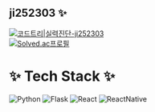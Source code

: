## ji252303 ✨
[![코드트리|실력진단-ji252303](https://banner.codetree.ai/v1/banner/ji252303)](https://www.codetree.ai/profiles/ji252303)<br>
[![Solved.ac프로필](http://mazassumnida.wtf/api/v2/generate_badge?boj=qordlstn629)](https://solved.ac/qordlstn629)
# ✨ Tech Stack ✨</h3>
![Python](https://img.shields.io/badge/Python-3776AB.svg?&style=for-the-badge&logo=Python&logoColor=white)
![Flask](https://img.shields.io/badge/Amazon_AWS-232F3E?style=for-the-badge&logo=amazon-aws&logoColor=white)
![React](https://img.shields.io/badge/React-20232A?style=for-the-badge&logo=react&logoColor=61DAFB)
![ReactNative](https://img.shields.io/badge/React_Native-20232A?style=for-the-badge&logo=react&logoColor=61DAFB)




<!--
**ji252303/ji252303** is a ✨ _special_ ✨ repository because its `README.md` (this file) appears on your GitHub profile.

Here are some ideas to get you started:

- 🔭 I’m currently working on ...
- 🌱 I’m currently learning ...
- 👯 I’m looking to collaborate on ...
- 🤔 I’m looking for help with ...
- 💬 Ask me about ...
- 📫 How to reach me: ...
- 😄 Pronouns: ...
- ⚡ Fun fact: ...
-->
